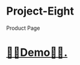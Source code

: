 # Project-Eight
Product Page

<h1><a href="https://reza-shirali.github.io/Project_TodoList/">🌟🌟Demo🌟🌟.</a></h1>
